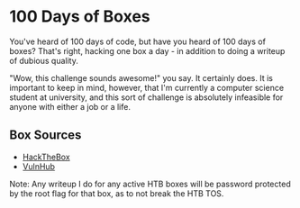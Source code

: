 # 100 Days of Boxes
You've heard of 100 days of code, but have you heard of 100 days of boxes? That's right, hacking
one box a day - in addition to doing a writeup of dubious quality.

"Wow, this challenge sounds awesome!" you say. It certainly does. It is important to keep in mind,
however, that I'm currently a computer science student at university, and this sort of challenge
is absolutely infeasible for anyone with either a job or a life. 

## Box Sources
 * [HackTheBox](https://hackthebox.eu)
 * [VulnHub](https://vulnhub.com)

Note: Any writeup I do for any active HTB boxes will be password protected by the root flag for
that box, as to not break the HTB TOS.
